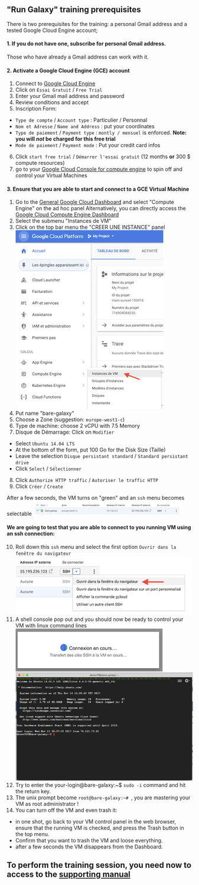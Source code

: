 ## "Run Galaxy" training prerequisites

There is two prerequisites for the training: a personal Gmail address and a tested Google Cloud Engine account;

#### 1. If you do not have one, subscribe for personal Gmail address.
Those who have already a Gmail address can work with it.

#### 2. Activate a Google Cloud Engine (GCE) account
1. Connect to [Google Cloud Engine](https://console.cloud.google.com/getting-started)
2. Click on `Essai Gratuit` / `Free Trial`
3. Enter your Gmail mail address and password
4. Review conditions and accept
5. Inscription Form:
  - `Type de compte` / `Account type` : Particulier / Personnal
  - `Nom et Adresse` / `Name and Address` : put your coordinates
  - `Type de paiement` / `Payment type` : `montly / mensuel` is enforced. __Note: you will *not* be charged for this free trial__
  - `Mode de paiement` / `Payment mode` : Put your credit card infos
6. Click `start free trial` / `Démarrer l'essai gratuit` (12 months __or__ 300 $ compute resources)
7. go to your [Google Cloud Console for compute engine](https://console.cloud.google.com/compute/)
to spin off and control your Virtual Machines

#### 3. Ensure that you are able to start and connect to a GCE Virtual Machine

1. Go to the [General Google Cloud Dashboard](https://console.cloud.google.com/home/dashboard) and select "Compute Engine" on the ad hoc panel
Alternatively, you can directly access the [Google Cloud Compute Engine Dashboard](https://console.cloud.google.com/compute/) 
2. Select the submenu "Instances de VM"
3. Click on the top bar menu the "CREER UNE INSTANCE" panel
![Créer une instance](docs/images/IntancesVM.png)
4. Put name "bare-galaxy"
5. Choose a Zone (suggestion: `europe-west1-c`)
6. Type de machine: choose 2 vCPU with 7.5 Memory
7. Disque de Démarrage: Click on `Modifier`
  - Select `Ubuntu 14.04 LTS`
  - At the bottom of the form, put 100 Go for the Disk Size (Taille)
  - Leave the selection `Disque persistant standard` / `Standard persistant drive`
  - Click `Select` / `Sélectionner`
8. Click `Authorize HTTP traffic` / `Autoriser le traffic HTTP`
9. Click `Créer` / `Create`

After a few seconds, the VM turns on "green" and an `ssh` menu becomes selectable
![Running instance](docs/images/Running_instance.png)

#### We are going to test that you are able to connect to you running VM using an ssh connection:

10. Roll down this `ssh` menu and select the first option `Ouvrir dans la fenêtre du navigateur`
![Select ssh session in browser](docs/images/Select_ssh_option.png)
11. A shell console pop out and you should now be ready to control your VM with linux command lines
![OpenningSSH](docs/images/OpeningSSHconnection.png)
![OpenningSSH](docs/images/SSHConsole.png)
12. Try to enter the your-login@bare-galaxy:~$ `sudo -i` command and hit the return key.
13. The unix prompt become `root@bare-galaxy:~# `, you are mastering your VM as root administrator !
14. You can turn off the VM and even trash it:
  - in one shot, go back to your VM control panel in the web browser, ensure that the running VM is checked, and press the Trash button in the top menu.
  - Confirm that you want to trash the VM and loose everything.
  - after a few seconds the VM disappears from the Dashboard.

## To perform the training session, you need now to access to the [supporting manual](https://artbio.github.io/Run-Galaxy/index.html)
